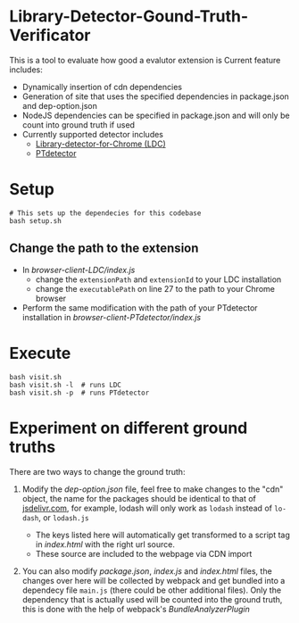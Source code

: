 # Library-Detector-Gound-Truth-Verificator
This is a tool to evaluate how good a evalutor extension is
Current feature includes:
- Dynamically insertion of cdn dependencies
- Generation of site that uses the specified dependencies in package.json and dep-option.json
- NodeJS dependencies can be specified in package.json and will only be count into ground truth if used
- Currently supported detector includes
    - [Library-detector-for-Chrome (LDC)](https://github.com/johnmichel/Library-Detector-for-Chrome)
    - [PTdetector](https://github.com/aaronxyliu/PTdetector)

# Setup
```
# This sets up the dependecies for this codebase
bash setup.sh
```

## Change the path to the extension
- In *browser-client-LDC/index.js*
    - change the `extensionPath` and `extensionId` to your LDC installation
    - change the `executablePath` on line 27 to the path to your Chrome browser
- Perform the same modification with the path of your PTdetector installation in *browser-client-PTdetector/index.js*

# Execute
```
bash visit.sh
bash visit.sh -l  # runs LDC
bash visit.sh -p  # runs PTdetector
```

# Experiment on different ground truths
There are two ways to change the ground truth:
1. Modify the *dep-option.json* file, feel free to make changes to the "cdn" object, the name for the packages should be identical to that of [jsdelivr.com](https://www.jsdelivr.com), for example, lodash will only work as `lodash` instead of `lo-dash`, or `lodash.js`

    - The keys listed here will automatically get transformed to a script tag in *index.html* with the right url source.
    - These source are included to the webpage via CDN import

2. You can also modify *package.json*, *index.js* and *index.html* files, the changes over here will be collected by webpack and get bundled into a dependecy file `main.js` (there could be other additional files). Only the dependency that is actually used will be counted into the ground truth, this is done with the help of webpack's *BundleAnalyzerPlugin* 